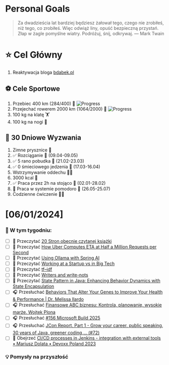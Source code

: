 
Personal Goals
==============
> Za dwadzieścia lat bardziej będziesz żałował tego, czego nie zrobiłeś, niż tego, co zrobiłeś. Więc odwiąż liny, opuść bezpieczną przystań. Złap w żagle pomyślne wiatry. Podróżuj, śnij, odkrywaj.
> — Mark Twain

# ⭐ Cel Główny
1. Reaktywacja bloga [bdabek.pl](https://www.bdabek.pl/)

## ⚽️ Cele Sportowe
1. Przebiec 400 km (284/400) 🏃 ![Progress](https://geps.dev/progress/71/)
2. Przejechać rowerem 2000 km (1064/2000) 🚴 ![Progress](https://geps.dev/progress/53/)
3. 100 kg na klatę  🏋️
4. 100 kg na nogi 🦵

## 🎯 30 Dniowe Wyzwania
1. Zimne prysznice 🚿
2. ✅ Rozciąganie 🧘 (09.04-09.05)
3. ✅ 5 rano pobudka 🌅 (21.02-23.03)
4. ✅ 0 śmieciowego jedzenia 🍔 (17.03-16.04)
5. Wstrzymywanie oddechu 😮‍💨
6. 3000 kcal 🍌
7. ✅ Praca przez 2h na stojąco 🧍 (02.01-28.02)
8. 🚧 Praca w systemie pomodoro 🍅 (26.05-25.07)
9. Codzienne ćwiczenie 🏋️‍♂️

# [06/01/2024]
### 🚧 W tym tygodniu:
- [ ] 📗 Przeczytać [20 Stron obecnie czytanej książki](https://github.com/BartoszDabek/bdabek.pl/blob/master/miscellaneous/books.md)
- [ ] 📗 Przeczytać [How Uber Computes ETA at Half a Million Requests per Second](https://newsletter.systemdesign.one/p/uber-eta)
- [ ] 📗 Przeczytać [Using Ollama with Spring AI](https://piotrminkowski.com/2025/03/10/using-ollama-with-spring-ai/)
- [ ] 📗 Przeczytać [Working at a Startup vs in Big Tech](https://blog.pragmaticengineer.com/engguidebook-bonus-1/)
- [ ] 📗 Przeczytać [tf–idf](https://en.wikipedia.org/wiki/Tf%E2%80%93idf)
- [ ] 📗 Przeczytać [Writers and write-nots](https://www.paulgraham.com/writes.html)
- [ ] 📗 Przeczytać [State Pattern in Java: Enhancing Behavior Dynamics with State Encapsulation](https://java-design-patterns.com/patterns/state/)
- [ ] 🎧 Przesłuchać [Behaviors That Alter Your Genes to Improve Your Health & Performance | Dr. Melissa Ilardo](https://www.hubermanlab.com/episode/behaviors-that-alter-your-genes-to-improve-your-health-performance-dr-melissa-ilardo)
- [ ] 🎧 Przesłuchać [Finansowe ABC biznesu: Kontrola, planowanie, wysokie marże. Wojtek Plona](https://youtu.be/BEELNS4W7h4)
- [ ] 🎧 Przesłuchać [#156 Microsoft Build 2025](https://patoarchitekci.io/156/)
- [ ] 🎧 Przesłuchać [JCon Report, Part 1 - Grow your career, public speaking, 30 years of Java, greener coding,... (#72)](https://youtu.be/bBSr3iGQ9HU)
- [ ] 🎥 Obejrzeć [CI/CD processes in Jenkins - integration with external tools • Mariusz Dolata • Devoxx Poland 2023](https://youtu.be/tosLWw4Hwro)

### 💡 Pomysły na przyszłość
